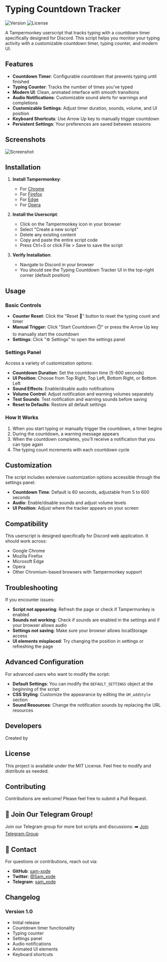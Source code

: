 # <SamXode/> Typing Countdown Tracker

![Version](https://img.shields.io/badge/version-1.0-blue.svg)
![License](https://img.shields.io/badge/license-MIT-green.svg)

A Tampermonkey userscript that tracks typing with a countdown timer specifically designed for Discord. This script helps you monitor your typing activity with a customizable countdown timer, typing counter, and modern UI.

## Features

- **Countdown Timer**: Configurable countdown that prevents typing until finished
- **Typing Counter**: Tracks the number of times you've typed
- **Modern UI**: Clean, animated interface with smooth transitions
- **Audio Notifications**: Customizable sound alerts for warnings and completions
- **Customizable Settings**: Adjust timer duration, sounds, volume, and UI position
- **Keyboard Shortcuts**: Use Arrow Up key to manually trigger countdown
- **Persistent Settings**: Your preferences are saved between sessions

## Screenshots

![Screenshot](https://arrow-wing-897.notion.site/image/attachment%3A2af1a36e-36b7-4d08-9ac7-8aba83d5ad87%3Aimage.png?table=block&id=1a5c089c-b470-8085-bc67-fd75decc1e6f&spaceId=12427a77-ab6b-4a2b-92db-1330e9dfdf1b&width=1420&userId=&cache=v2)

## Installation

1. **Install Tampermonkey**:
   - For [Chrome](https://chrome.google.com/webstore/detail/tampermonkey/dhdgffkkebhmkfjojejmpbldmpobfkfo)
   - For [Firefox](https://addons.mozilla.org/en-US/firefox/addon/tampermonkey/)
   - For [Edge](https://microsoftedge.microsoft.com/addons/detail/tampermonkey/iikmkjmpaadaobahmlepeloendndfphd)
   - For [Opera](https://addons.opera.com/en/extensions/details/tampermonkey-beta/)

2. **Install the Userscript**:
   - Click on the Tampermonkey icon in your browser
   - Select "Create a new script"
   - Delete any existing content
   - Copy and paste the entire script code
   - Press Ctrl+S or click File > Save to save the script

3. **Verify Installation**:
   - Navigate to Discord in your browser
   - You should see the Typing Countdown Tracker UI in the top-right corner (default position)

## Usage

### Basic Controls

- **Counter Reset**: Click the "Reset 🔄" button to reset the typing count and timer
- **Manual Trigger**: Click "Start Countdown ⏱️" or press the Arrow Up key to manually start the countdown
- **Settings**: Click "⚙️ Settings" to open the settings panel

### Settings Panel

Access a variety of customization options:

- **Countdown Duration**: Set the countdown time (5-600 seconds)
- **UI Position**: Choose from Top Right, Top Left, Bottom Right, or Bottom Left
- **Sound Effects**: Enable/disable audio notifications
- **Volume Control**: Adjust notification and warning volumes separately
- **Test Sounds**: Test notification and warning sounds before saving
- **Reset to Defaults**: Restore all default settings

### How It Works

1. When you start typing or manually trigger the countdown, a timer begins
2. During the countdown, a warning message appears
3. When the countdown completes, you'll receive a notification that you can type again
4. The typing count increments with each countdown cycle

## Customization

The script includes extensive customization options accessible through the settings panel:

- **Countdown Time**: Default is 60 seconds, adjustable from 5 to 600 seconds
- **Audio**: Enable/disable sounds and adjust volume levels
- **UI Position**: Adjust where the tracker appears on your screen

## Compatibility

This userscript is designed specifically for Discord web application. It should work across:

- Google Chrome
- Mozilla Firefox
- Microsoft Edge
- Opera
- Other Chromium-based browsers with Tampermonkey support

## Troubleshooting

If you encounter issues:

- **Script not appearing**: Refresh the page or check if Tampermonkey is enabled
- **Sounds not working**: Check if sounds are enabled in the settings and if your browser allows audio
- **Settings not saving**: Make sure your browser allows localStorage access
- **UI elements misplaced**: Try changing the position in settings or refreshing the page

## Advanced Configuration

For advanced users who want to modify the script:

- **Default Settings**: You can modify the `DEFAULT_SETTINGS` object at the beginning of the script
- **CSS Styling**: Customize the appearance by editing the `GM_addStyle` section
- **Sound Resources**: Change the notification sounds by replacing the URL resources

## Developers

Created by **<SamXode/>**

## License

This project is available under the MIT License. Feel free to modify and distribute as needed.

## Contributing

Contributions are welcome! Please feel free to submit a Pull Request.

## 👤 Join Our Telegram Group!
Join our Telegram group for more bot scripts and discussions:
➡️ [Join Telegram Group](https://t.me/sam_xode)

## 💌 Contact
For questions or contributions, reach out via:
- **GitHub**: [sam-xode](https://github.com/sam-xode)
- **Twitter**: [@Sam_xode](https://twitter.com/Sam_xode)
- **Telegram**: [sam_xode](https://t.me/sam_xode)


## Changelog

### Version 1.0
- Initial release
- Countdown timer functionality
- Typing counter
- Settings panel
- Audio notifications
- Animated UI elements
- Keyboard shortcuts
